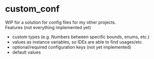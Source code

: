 # custom_conf
WIP for a solution for config files for my other projects.\
Features (not everything implemented yet)
- custom types (e.g. Numbers between specific bounds, enums, etc.)
- values as instance variables, so IDEs are able to find usages/etc.
- optional/required configuration keys (not yet implemented)
- default values
